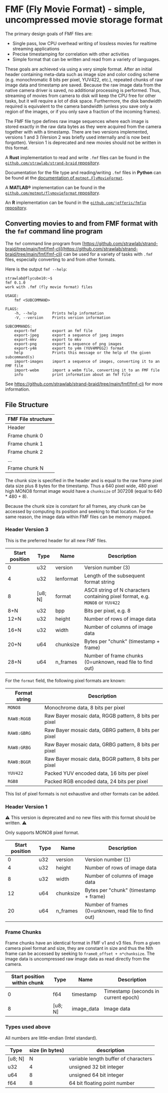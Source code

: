 # FMF (Fly Movie Format) - simple, uncompressed movie storage format

The primary design goals of FMF files are:

 - Single pass, low CPU overhead writing of lossless movies for realtime streaming applications
 - Precise timestamping for correlation with other activities
 - Simple format that can be written and read from a variety of languages.

These goals are achieved via using a very simple format. After an initial header
containing meta-data such as image size and color coding scheme (e.g.
monochromatic 8 bits per pixel, YUV422, etc.), repeated chunks of raw image data
and timestamp are saved. Because the raw image data from the native camera
driver is saved, no additional processing is performed. Thus, streaming of
movies from camera to disk will keep the CPU free for other tasks, but it will
require a lot of disk space. Furthermore, the disk bandwidth required is
equivalent to the camera bandwidth (unless you save only a region of the images,
or if you only save a fraction of the incoming frames).

The FMF file type defines raw image sequences where each image is stored exactly
in the raw data bytes as they were acquired from the camera together with with a
timestamp. There are two versions implemented, versions 1 and 3 (Version 2 was
briefly used internally and is now best forgotten). Version 1 is deprecated and
new movies should not be written in this format.

A **Rust** implementation to read and write `.fmf` files can be found in the
[`github.com/strawlab/strand-braid`
repository](https://github.com/strawlab/strand-braid/tree/main/fmf).

Documentation for the file type and reading/writing `.fmf` files in **Python**
can be found at the [documentation of
`motmot.FlyMovieFormat`](http://code.astraw.com/projects/motmot/fly-movie-format.html).

A **MATLAB®** implementation can be found in the
[`github.com/motmot/flymovieformat`
repository](https://github.com/motmot/flymovieformat/tree/master/matlab).

An **R** implementation can be found in the [`github.com/jefferis/fmfio`
repository](https://github.com/jefferis/fmfio).

## Converting movies to and from FMF format with the `fmf` command line program

The `fmf` command line program from
[https://github.com/strawlab/strand-braid/tree/main/fmf/fmf-cli](https://github.com/strawlab/strand-braid/tree/main/fmf/fmf-cli)
can be used for a variety of tasks with `.fmf` files, especially converting to
and from other formats.

Here is the output `fmf --help`:

```ignore
strawlab@flycube10:~$
fmf 0.1.0
work with .fmf (fly movie format) files

USAGE:
    fmf <SUBCOMMAND>

FLAGS:
    -h, --help       Prints help information
    -V, --version    Prints version information

SUBCOMMANDS:
    export-fmf       export an fmf file
    export-jpeg      export a sequence of jpeg images
    export-mkv       export to mkv
    export-png       export a sequence of png images
    export-y4m       export to y4m (YUV4MPEG2) format
    help             Prints this message or the help of the given subcommand(s)
    import-images    import a sequence of images, converting it to an FMF file
    import-webm      import a webm file, converting it to an FMF file
    info             print information about an fmf file
```

See https://github.com/strawlab/strand-braid/tree/main/fmf/fmf-cli for more information.

## File Structure

| FMF File structure |
| -------- |
| Header |
| Frame chunk 0 |
| Frame chunk 1 |
| Frame chunk 2 |
| ... |
| Frame chunk N |

The chunk size is specified in the header and is equal to the raw frame pixel
data size plus 8 bytes for the timestamp. Thus a 640 pixel wide, 480 pixel high
MONO8 format image would have a `chunksize` of 307208 (equal to 640 * 480 + 8).

Because the chunk size is constant for all frames, any chunk can be accessed by
computing its position and seeking to that location. For the same reason, the
image data within FMF files can be memory mapped.

### Header Version 3

This is the preferred header for all new FMF files.

| Start position | Type | Name | Description |
| -------- | ------- | ------------ | ------------ |
| 0 | u32 | version | Version number (3) |
| 4 | u32 | lenformat | Length of the subsequent format string |
| 8 | [u8; N] | format | ASCII string of N characters containing pixel format, e.g. `MONO8` or `YUV422` |
| 8+N |	u32 | bpp | Bits per pixel, e.g. 8 |
| 12+N | u32 | height | Number of rows of image data |
| 16+N | u32 | width | Number of columns of image data |
| 20+N | u64 | chunksize | Bytes per "chunk" (timestamp + frame) |
| 28+N | u64 | n_frames | Number of frame chunks (0=unknown, read file to find out) |

For the `format` field, the following pixel formats are known:

| Format string | Description |
| -------- | ------------ |
| `MONO8` | Monochrome data, 8 bits per pixel |
| `RAW8:RGGB` | Raw Bayer mosaic data, RGGB pattern, 8 bits per pixel |
| `RAW8:GBRG` | Raw Bayer mosaic data, GBRG pattern, 8 bits per pixel |
| `RAW8:GRBG` | Raw Bayer mosaic data, GRBG pattern, 8 bits per pixel |
| `RAW8:BGGR` | Raw Bayer mosaic data, BGGR pattern, 8 bits per pixel |
| `YUV422` | Packed YUV encoded data, 16 bits per pixel |
| `RGB8` | Packed RGB encoded data, 24 bits per pixel |

This list of pixel formats is not exhaustive and other formats can be added.

### Header Version 1

⚠ This version is deprecated and no new files with this format should be written. ⚠

Only supports MONO8 pixel format.

| Start position | Type | Name | Description |
| -------- | ------- | ------------ | ------------ |
| 0 | u32 | version | Version number (1) |
| 4 | u32 | height | Number of rows of image data |
| 8 | u32 | width | Number of columns of image data |
| 12 | u64 | chunksize | Bytes per "chunk" (timestamp + frame) |
| 20 | u64 | n_frames | Number of frames (0=unknown, read file to find out) |

### Frame Chunks

Frame chunks have an identical format in FMF v1 and v3 files. From a given
camera pixel format and size, they are constant in size and thus the Nth frame
can be accessed by seeking to `frame0_offset + n*chunksize`. The image data is
uncompressed raw image data as read directly from the camera.

| Start position within chunk | Type | Name | Description |
| -------- | ------- | ------------ | ------------ |
| 0 | f64 | timestamp | Timestamp (seconds in current epoch) |
| 8 | [u8; N] | image_data | Image data |

### Types used above

All numbers are little-endian (Intel standard).

|Type | size (in bytes) | description |
| ------- | ----------- | ------ |
| [u8; N] | N | variable length buffer of characters |
| u32 | 4 | unsigned 32 bit integer |
| u64 | 8 | unsigned 64 bit integer |
| f64 | 8 | 64 bit floating point number |
